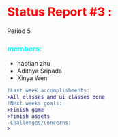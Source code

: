 <!--these reports would be copied to a google docs-->
<!--also fyi these .md documents can be turned into pdf/png-->
# <span style="color:red;">Status Report #3 :</span>
Period 5
### <span style="color:cyan;">members:</span>
* haotian zhu
* Adithya Sripada
* Xinya Wen
```diff
!Last week accomplishments:
>All classes and ui classes done
!Next weeks goals:
>Finish game
>finish assets 
-Challenges/Concerns:
>
```